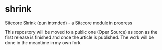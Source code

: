 # shrink
Sitecore Shrink (pun intended) - a Sitecore module in progress

This repository will be moved to a public one (Open Source) as soon as the first release is finished and once the article is published. The work will be done in the meantime in my own fork.
